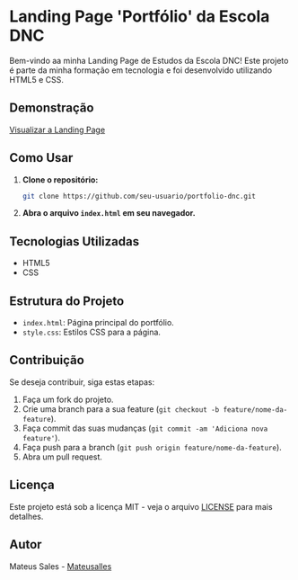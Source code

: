 # Landing Page 'Portfólio' da Escola DNC

Bem-vindo aa minha Landing Page de Estudos da Escola DNC! Este projeto é parte da minha formação em tecnologia e foi desenvolvido utilizando HTML5 e CSS.

## Demonstração

[Visualizar a Landing Page](https://lp-portifolio-escola-dnc.netlify.app)

## Como Usar

1. **Clone o repositório:**
   ```bash
   git clone https://github.com/seu-usuario/portfolio-dnc.git
   ```

2. **Abra o arquivo `index.html` em seu navegador.**

## Tecnologias Utilizadas

- HTML5
- CSS

## Estrutura do Projeto

- `index.html`: Página principal do portfólio.
- `style.css`: Estilos CSS para a página.

## Contribuição

Se deseja contribuir, siga estas etapas:

1. Faça um fork do projeto.
2. Crie uma branch para a sua feature (`git checkout -b feature/nome-da-feature`).
3. Faça commit das suas mudanças (`git commit -am 'Adiciona nova feature'`).
4. Faça push para a branch (`git push origin feature/nome-da-feature`).
5. Abra um pull request.

## Licença

Este projeto está sob a licença MIT - veja o arquivo [LICENSE](LICENSE) para mais detalhes.

## Autor

Mateus Sales - [Mateusalles](https://github.com/Mateusalles)

